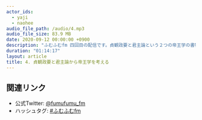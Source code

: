 ```yaml
---
actor_ids:
  - yaji
  - naohee
audio_file_path: /audio/4.mp3
audio_file_size: 83.9 MB
date: 2020-09-12 00:00:00 +0900
description: "ふむふむfm 四回目の配信です。貞観政要と君主論という２つの帝王学の書物について話しています"
duration: "01:14:17"
layout: article
title: 4. 貞観政要と君主論から帝王学を考える
---
```


## 関連リンク

- 公式Twitter: [@fumufumu_fm](https://twitter.com/fumufumu_fm)
- ハッシュタグ: [#ふむふむfm](https://twitter.com/hashtag/ふむふむfm?src=hash)